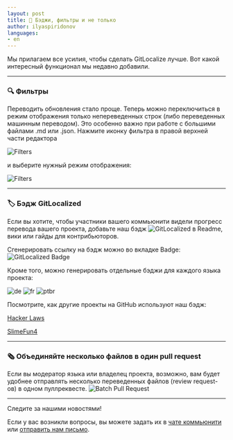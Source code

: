 ```yaml
---
layout: post
title: 🚀 Бэджи, фильтры и не только
author: ilyaspiridonov
languages:
- en
---
```


Мы прилагаем все усилия, чтобы сделать GitLocalize лучше. Вот какой интересный функционал мы недавно добавили.

---

<a name="Filters"></a>

### 🔍 Фильтры

Переводить обновления стало проще. Теперь можно переключиться в режим отображения только непереведенных строк (либо переведенных машинным переводом). Это особенно важно при работе с большими файлами .md или .json.
Нажмите иконку фильтра в правой верхней части редактора

![Filters](/img/filter_1.png)

и выберите нужный режим отображения:

![Filters](/img/filter_2.png)

---

<a name="Badge"></a>

### 🏷 Бэдж GitLocalized

Если вы хотите, чтобы участники вашего коммьюнити видели прогресс перевода вашего проекта, добавьте наш бэдж ![GitLocalized](/img/badge.svg) в Readme, вики или гайды для контрибьюторов.

Сгенерировать ссылку на бэдж можно во вкладке Badge:
![GitLocalized Badge](/img/badge_1.png)

Кроме того, можно генерировать отдельные бэджи для каждого языка проекта:

![de](/img/badge_de.svg) ![fr](/img/badge_fr.svg)
![ptbr](/img/badge_ptbr.svg)

Посмотрите, как другие проекты на GitHub используют наш бэдж:

[Hacker Laws](https://github.com/dwmkerr/hacker-laws#translations)

[SlimeFun4](https://github.com/TheBusyBiscuit/Slimefun4/wiki/Translating-Slimefun)

---

<a name="BatchPR"></a>

### 🗞 Объединяйте несколько файлов в один pull request

Если вы модератор языка или владелец проекта, возможно, вам будет удобнее отправлять несколько переведенных файлов (review request-ов) в одном пуллреквесте.
![Batch Pull Request](/img/batch_PR.png)

---

Следите за нашими новостями!

Если у вас возникли вопросы, вы можете задать их в [чате коммьюнити](https://gitter.im/gitlocalize/Lobby) или [отправить нам письмо](mailto:info@gitlocalize.com).
